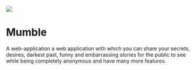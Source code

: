 <img src="https://res.cloudinary.com/doy1foyff/image/upload/v1622824068/logo_mns4pf.png"/>

# Mumble

A web-application  a web application with which you can share your secrets, desires, darkest past, funny and embarrassing stories for the public to see while being completely anonymous and have many more features.
